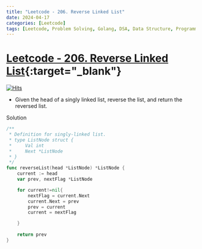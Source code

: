 ```yaml
---
title: "Leetcode - 206. Reverse Linked List"
date: 2024-04-17
categories: [Leetcode]
tags: [Leetcode, Problem Solving, Golang, DSA, Data Structure, Programming, Algorithm, Linked List, Recursion]
---
```



# [Leetcode - 206. Reverse Linked List](https://leetcode.com/problems/reverse-linked-list/description/){:target="_blank"}
[![Hits](https://hits.sh/mokhlesurr031.github.io/posts/leetcode-reverse-linked-list.svg)](https://hits.sh/mokhlesurr031.github.io/posts/leetcode-reverse-linked-list/)


- Given the head of a singly linked list, reverse the list, and return the reversed list.


Solution

```go
/**
 * Definition for singly-linked list.
 * type ListNode struct {
 *     Val int
 *     Next *ListNode
 * }
 */
func reverseList(head *ListNode) *ListNode {
    current := head
    var prev, nextFlag *ListNode

    for current!=nil{
        nextFlag = current.Next
        current.Next = prev
        prev = current
        current = nextFlag

    }
    
    return prev
}
```

